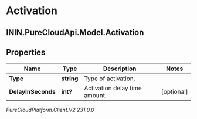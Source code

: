 # Activation

## ININ.PureCloudApi.Model.Activation

## Properties

|Name | Type | Description | Notes|
|------------ | ------------- | ------------- | -------------|
| **Type** | **string** | Type of activation. | |
| **DelayInSeconds** | **int?** | Activation delay time amount. | [optional] |



_PureCloudPlatform.Client.V2 231.0.0_
